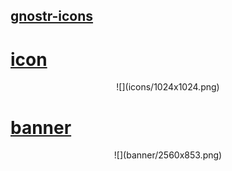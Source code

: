## [gnostr-icons](https://github.com/gnostr-org/gnostr-icons)


# [icon](ICON.md)
<center>
![](icons/1024x1024.png)
</center>

# [banner](BANNER.md)
<center>
![](banner/2560x853.png)
</center>
